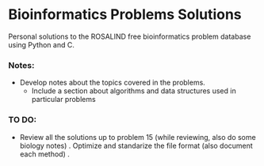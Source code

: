 # Bioinformatics Problems Solutions

Personal solutions to the ROSALIND free bioinformatics problem database using Python and C. 

### Notes:

- Develop notes about the topics covered in the problems.
  - Include a section about algorithms and data structures used in particular problems 

### TO DO:

- Review all the solutions up to problem 15 (while reviewing, also do some biology notes) . Optimize and standarize the file format (also document each method) .



